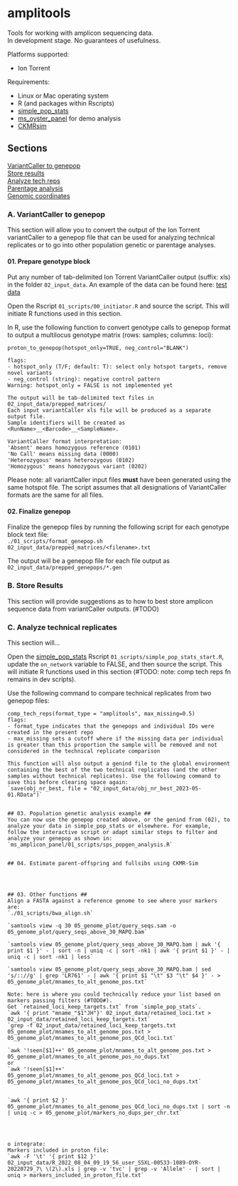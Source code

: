 # amplitools
Tools for working with amplicon sequencing data.        
In development stage. No guarantees of usefulness.        

Platforms supported:       
- Ion Torrent

Requirements:       
- Linux or Mac operating system
- R (and packages within Rscripts)
- [simple_pop_stats](https://github.com/bensutherland/simple_pop_stats)
- [ms_oyster_panel](https://github.com/bensutherland/ms_oyster_panel) for demo analysis
- [CKMRsim](https://github.com/eriqande/CKMRsim)


## Sections ##
[VariantCaller to genepop](#a-variantcaller-to-genepop)          
[Store results](#store-raw-genotypes)                   
[Analyze tech reps](#analyze-tech-reps)              
[Parentage analysis](#parentage-analysis)               
[Genomic coordinates](#genomic-coordinates)              


### A. VariantCaller to genepop ###
This section will allow you to convert the output of the Ion Torrent variantCaller to a genepop file that can be used for analyzing technical replicates or to go into other population genetic or parentage analyses.       

#### 01. Prepare genotype block ####
Put any number of tab-delimited Ion Torrent VariantCaller output (suffix: xls) in the folder `02_input_data`. An example of the data can be found here: [test data](#TOADD)       

Open the Rscript `01_scripts/00_initiator.R` and source the script. This will initiate R functions used in this section.      

In R, use the following function to convert genotype calls to genepop format to output a multilocus genotype matrix (rows: samples; columns: loci):         
```
proton_to_genepop(hotspot_only=TRUE, neg_control="BLANK")          

flags:      
- hotspot_only (T/F; default: T): select only hotspot targets, remove novel variants
- neg_control (string): negative control pattern
Warning: hotspot_only = FALSE is not implemented yet    

The output will be tab-delimited text files in 02_input_data/prepped_matrices/   
Each input variantCaller xls file will be produced as a separate output file.    
Sample identifiers will be created as <RunName>__<Barcode>__<SampleName>.   

VariantCaller format interpretation:     
'Absent' means homozygous reference (0101)       
'No Call' means missing data (0000)         
'Heterozygous' means heterozygous (0102)        
'Homozygous' means homozygous variant (0202)        

```

Please note: all variantCaller input files **must** have been generated using the same hotspot file. The script assumes that all designations of VariantCaller formats are the same for all files.      

#### 02. Finalize genepop ####
Finalize the genepop files by running the following script for each genotype block text file:      
`./01_scripts/format_genepop.sh 02_input_data/prepped_matrices/<filename>.txt`      

The output will be a genepop file for each file output as `02_input_data/prepped_genepops/*.gen`       


### B. Store Results ###
This section will provide suggestions as to how to best store amplicon sequence data from variantCaller outputs. (#TODO) 


### C. Analyze technical replicates ###
This section will...      

Open the [simple_pop_stats](#simple_pop_stats) Rscript `01_scripts/simple_pop_stats_start.R`, update the `on_network` variable to FALSE, and then source the script. This will initiate R functions used in this section (#TODO: note: comp tech reps fn remains in dev scripts).      

Use the following command to compare technical replicates from two genepop files:      
```
comp_tech_reps(format_type = "amplitools", max_missing=0.5)      
flags:      
- format_type indicates that the genepops and individual IDs were created in the present repo
- max_missing sets a cutoff where if the missing data per individual is greater than this proportion the sample will be removed and not considered in the technical replicate comparison

This function will also output a genind file to the global environment containing the best of the two technical replicates (and the other samples without technical replicates). Use the following command to save this before clearing space again:      
`save(obj_nr_best, file = "02_input_data/obj_nr_best_2023-05-01.RData")`      


## 03. Population genetic analysis example ##
You can now use the genepop created above, or the genind from (02), to analyze your data in simple_pop_stats or elsewhere. For example, follow the interactive script or adapt similar steps to filter and analyze your genepop as shown in:        
`ms_amplicon_panel/01_scripts/sps_popgen_analysis.R`       


## 04. Estimate parent-offspring and fullsibs using CKMR-Sim




## 03. Other functions ##
Align a FASTA against a reference genome to see where your markers are:       
`./01_scripts/bwa_align.sh`

`samtools view -q 30 05_genome_plot/query_seqs.sam -o 05_genome_plot/query_seqs_above_30_MAPQ.bam`      

`samtools view 05_genome_plot/query_seqs_above_30_MAPQ.bam | awk '{ print $1 }' - | sort -n | uniq -c | sort -nk1 | awk '{ print $1 }' - | uniq -c | sort -nk1 | less`       

`samtools view 05_genome_plot/query_seqs_above_30_MAPQ.bam | sed 's/:://g' | grep 'LR761' - | awk '{ print $1 "\t" $3 "\t" $4 }' - > 05_genome_plot/mnames_to_alt_genome_pos.txt`      

Note: here is where you could technically reduce your list based on markers passing filters (#TODO#).       
Get `retained_loci_keep_targets.txt` from `simple_pop_stats`.    
`awk '{ print "mname_"$1"JH"}' 02_input_data/retained_loci.txt > 02_input_data/retained_loci_keep_targets.txt`
`grep -f 02_input_data/retained_loci_keep_targets.txt 05_genome_plot/mnames_to_alt_genome_pos.txt > 05_genome_plot/mnames_to_alt_genome_pos_QCd_loci.txt`    

`awk '!seen[$1]++' 05_genome_plot/mnames_to_alt_genome_pos.txt > 05_genome_plot/mnames_to_alt_genome_pos_no_dups.txt` 
or
`awk '!seen[$1]++' 05_genome_plot/mnames_to_alt_genome_pos_QCd_loci.txt > 05_genome_plot/mnames_to_alt_genome_pos_QCd_loci_no_dups.txt`


`awk '{ print $2 }' 05_genome_plot/mnames_to_alt_genome_pos_QCd_loci_no_dups.txt | sort -n | uniq -c > 05_genome_plot/markers_no_dups_per_chr.txt`




o integrate:      
Markers included in proton file:     
`awk -F '\t' '{ print $12 }' 02_input_data/R_2022_08_04_09_19_56_user_S5XL-00533-1089-OYR-20220729_7\ \(2\).xls | grep -v 'tvc' | grep -v 'Allele' - | sort | uniq > markers_included_in_proton_file.txt`

